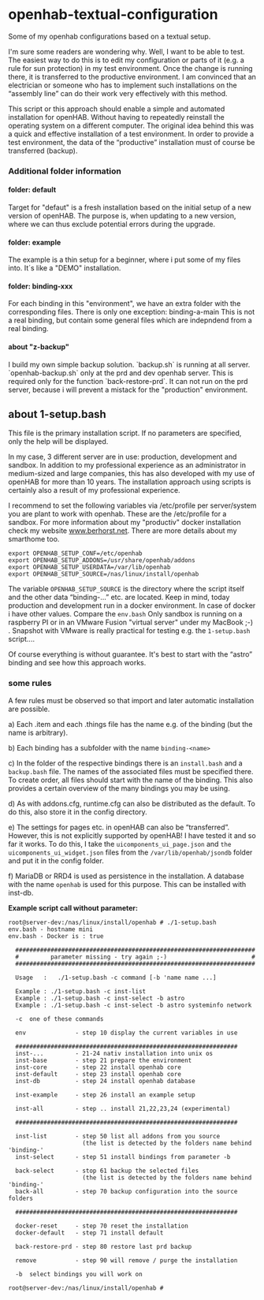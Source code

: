 <h1>openhab-textual-configuration</h1>
Some of my openhab configurations based on a textual setup.

I'm sure some readers are wondering why. Well, I want to be able to test. The easiest way to do this is to edit my configuration or parts of it (e.g. a rule for sun protection) in my test environment. Once the change is running there, it is transferred to the productive environment.
I am convinced that an electrician or someone who has to implement such installations on the “assembly line” can do their work very effectively with this method.

This script or this approach should enable a simple and automated installation for openHAB. Without having to repeatedly reinstall the operating system on a different computer. The original idea behind this was a quick and effective installation of a test environment. In order to provide a test environment, the data of the “productive” installation must of course be transferred (backup).  

<h3>Additional folder information</h3>

<h4>folder: default</h4>
Target for "defaut" is a fresh installation based on the initial setup of a new version of openHAB.
The purpose is, when updating to a new version, where we can thus exclude potential errors during the upgrade.

<h4>folder: example</h4>
The example is a thin setup for a beginner, where i put some of my files into. It´s like a "DEMO" installation.

<h4>folder: binding-xxx</h4>
For each binding in this "environment", we have an extra folder with the corresponding files.
There is only one exception: binding-a-main 
This is not a real binding, but contain some general files which are indepndend from a real binding.

<h4>about "z-backup"</h4>
I build my own simple backup solution. `backup.sh` is running at all server. `openhab-backup.sh` only at the prd and dev openhab server. This is required only for the function `back-restore-prd`. It can not run on the prd server, because i will prevent a mistack for the "production" environment.

<h2>about 1-setup.bash</h2>
This file is the primary installation script. If no parameters are specified, only the help will be displayed.

In my case, 3 different server are in use: production, development and sandbox.
In addition to my professional experience as an administrator in medium-sized and large companies, this has also developed with my use of openHAB for more than 10 years. The installation approach using scripts is certainly also a result of my professional experience.

I recommend to set the following variables via /etc/profile per server/system you are plant to work with openhab. These are the /etc/profile for a sandbox. For more information about my "productiv" docker installation check my website <a href="http://www.berhorst.net/docker.htm">www.berhorst.net</a>. There are more details about my smarthome too.

`export OPENHAB_SETUP_CONF=/etc/openhab`<br/>
`export OPENHAB_SETUP_ADDONS=/usr/share/openhab/addons`<br/>
`export OPENHAB_SETUP_USERDATA=/var/lib/openhab`<br/>
`export OPENHAB_SETUP_SOURCE=/nas/linux/install/openhab`

The variable `OPENHAB_SETUP_SOURCE` is the directory where the script itself and the other data “binding-...” etc. are located.
Keep in mind, today production and development run in a docker environment. In case of docker i have other values. Compare the `env.bash` Only sandbox is running on a raspberry PI or in an VMware Fusion "virtual server" under my MacBook ;-) . 
Snapshot with VMware is really practical for testing e.g. the `1-setup.bash` script....

Of course everything is without guarantee. It's best to start with the “astro” binding and see how this approach works.

<h3>some rules</h3>
A few rules must be observed so that import and later automatic installation are possible.

a) Each .item and each .things file has the name e.g. of the binding (but the name is arbitrary).

b) Each binding has a subfolder with the name `binding-<name>`

c) In the folder of the respective bindings there is an `install.bash` and a `backup.bash` file. The names of the associated files must be specified there. To create order, all files should start with the name of the binding. This also provides a certain overview of the many bindings you may be using. 

d) As with addons.cfg, runtime.cfg can also be distributed as the default. To do this, also store it in the config directory.

e) The settings for pages etc. in openHAB can also be “transferred”. However, this is not explicitly supported by openHAB! I have tested it and so far it works. To do this, I take the `uicomponents_ui_page.json` and `the uicomponents_ui_widget.json` files from the `/var/lib/openhab/jsondb` folder and put it in the config folder.

f) MariaDB or RRD4 is used as persistence in the installation. A database with the name `openhab` is used for this purpose. This can be installed with inst-db. 


**Example script call without parameter:**
```
root@server-dev:/nas/linux/install/openhab # ./1-setup.bash
env.bash - hostname mini
env.bash - Docker is : true

  ####################################################################
  #         parameter missing - try again ;-)                        # 
  ####################################################################

  Usage   :   ./1-setup.bash -c command [-b 'name name ...]

  Example : ./1-setup.bash -c inst-list
  Example : ./1-setup.bash -c inst-select -b astro
  Example : ./1-setup.bash -c inst-select -b astro systeminfo network

  -c  one of these commands

  env              - step 10 display the current variables in use

  ###############################################################
  inst-...         - 21-24 nativ installation into unix os
  inst-base        - step 21 prepare the environment
  inst-core        - step 22 install openhab core
  inst-default     - step 23 install openhab core
  inst-db          - step 24 install openhab database

  inst-example     - step 26 install an example setup

  inst-all         - step .. install 21,22,23,24 (experimental)

  ###############################################################

  inst-list        - step 50 list all addons from you source
                     (the list is detected by the folders name behind 'binding-'
  inst-select      - step 51 install bindings from parameter -b

  back-select      - stop 61 backup the selected files
                     (the list is detected by the folders name behind 'binding-'
  back-all         - step 70 backup configuration into the source folders

  ###############################################################

  docker-reset     - step 70 reset the installation
  docker-default   - step 71 install default

  back-restore-prd - step 80 restore last prd backup

  remove           - step 90 will remove / purge the installation

  -b  select bindings you will work on

root@server-dev:/nas/linux/install/openhab #
```

